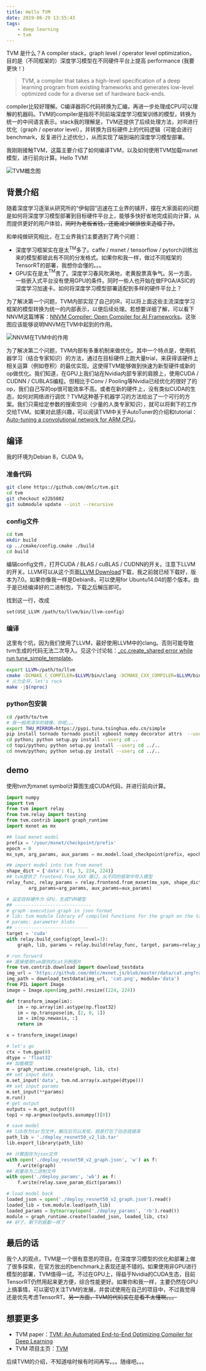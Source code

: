 ```yaml
---
title: Hello TVM
date: 2019-06-29 13:55:43
tags:
    - deep learning
    - tvm
---
```


TVM 是什么？A compiler stack，graph level / operator level optimization，目的是（不同框架的）深度学习模型在不同硬件平台上提高 performance (我要更快！)

> TVM, a compiler that takes a high-level specification of a deep learning program from existing frameworks and generates low-level optimized code for a diverse set of hardware back-ends.

compiler比较好理解。C编译器将C代码转换为汇编，再进一步处理成CPU可以理解的机器码。TVM的compiler是指将不同前端深度学习框架训练的模型，转换为统一的中间语言表示。stack我的理解是，TVM还提供了后续处理方法，对IR进行优化（graph / operator level），并转换为目标硬件上的代码逻辑（可能会进行benchmark，反复进行上述优化），从而实现了端到端的深度学习模型部署。

我刚刚接触TVM，这篇主要介绍了如何编译TVM，以及如何使用TVM加载mxnet模型，进行前向计算。Hello TVM!

![TVM概念图](/img/tvm_introduction.jpg)

<!-- more -->

## 背景介绍
随着深度学习逐渐从研究所的“伊甸园”迅速在工业界的铺开，摆在大家面前的问题是如何将深度学习模型部署到目标硬件平台上，能够多快好省地完成前向计算，从而提供更好的用户体验，~~同时为老板省钱，还能减少碳排放来造福子孙~~。

和单纯做研究相比，在工业界我们主要遇到了两个问题：

- 深度学习框架实在是太$^{\text{TM}}$多了。caffe / mxnet / tensorflow / pytorch训练出来的模型都彼此有不同的分发格式。如果你和我一样，做过不同框架的TensorRT的部署，我想你会懂的。。。
- GPU实在是太$^{\text{TM}}$贵了。深度学习春风吹满地，老黄股票真争气。另一方面，一些嵌入式平台没有使用GPU的条件。同时一些人也开始在做FPGA/ASIC的深度学习加速卡。如何将深度学习模型部署适配到多样的硬件平台上？

为了解决第一个问题，TVM内部实现了自己的IR，可以将上面这些主流深度学习框架的模型转换为统一的内部表示，以便后续处理。若想要详细了解，可以看下NNVM这篇博客：[NNVM Compiler: Open Compiler for AI Frameworks](https://tvm.ai/2017/10/06/nnvm-compiler-announcement)。这张图应该能够说明NNVM在TVM中起到的作用。

![NNVM在TVM中的作用](/img/tvm_hello_nnvm_as_a_bridge.jpg)

为了解决第二个问题，TVM内部有多重机制来做优化。其中一个特点是，使用机器学习（结合专家知识）的方法，通过在目标硬件上跑大量trial，来获得该硬件上相关运算（例如卷积）的最优实现。这使得TVM能够做到快速为新型硬件或新的op做优化。我们知道，在GPU上我们站在Nvidia内部专家的肩膀上，使用CUDA / CUDNN / CUBLAS编程。但相比于Conv / Pooling等Nvidia已经优化的很好了的op，我们自己写的op很可能效率不高。或者在新的硬件上，没有类似CUDA的生态，如何对网络进行调优？TVM这种基于机器学习的方法给出了一个可行的方案。我们只需给定参数的搜索空间（少量的人类专家知识），就可以将剩下的工作交给TVM。如果对此感兴趣，可以阅读TVM中关于AutoTuner的介绍和tutorial：[Auto-tuning a convolutional network for ARM CPU](https://docs.tvm.ai/tutorials/autotvm/tune_nnvm_arm.html)。


## 编译

我的环境为Debian 8，CUDA 9。

### 准备代码

``` bash
git clone https://github.com/dmlc/tvm.git
cd tvm
git checkout e22b5802
git submodule update --init --recursive
```

### config文件

``` bash
cd tvm
mkdir build
cp ../cmake/config.cmake ./build
cd build
```

编辑config文件，打开CUDA / BLAS / cuBLAS / CUDNN的开关。注意下LLVM的开关。LLVM可以从这个页面[LLVM Download](http://releases.llvm.org/download.html)下载，我之前就已经下载好，版本为7.0。如果你像我一样是Debian8，可以使用for Ubuntu14.04的那个版本。由于是已经编译好的二进制包，下载之后解压即可。

找到这一行，改成
```
set(USE_LLVM /path/to/llvm/bin/llvm-config)
```

### 编译

这里有个坑，因为我们使用了LLVM，最好使用LLVM中的clang。否则可能导致tvm生成的代码无法二次导入。见这个讨论帖：[_cc.create_shared error while run tune_simple_template](https://discuss.tvm.ai/t/runtime-llvm-cc-create-shared-error-while-run-tune-simple-template/1037)。

``` bash
export LLVM=/path/to/llvm
cmake -DCMAKE_C_COMPILER=$LLVM/bin/clang -DCMAKE_CXX_COMPILER=$LLVM/bin/clang++ ..
# 火力全开，let's rock
make -j$(nproc)
```

### python包安装

``` bash
cd /path/to/tvm
# 我一般用清华的镜像，你呢。。。
export THU_MIRROR=https://pypi.tuna.tsinghua.edu.cn/simple
pip install tornado tornado psutil xgboost numpy decorator attrs  --user -i $THU_MIRROR
cd python; python setup.py install --user; cd ..
cd topi/python; python setup.py install --user; cd ../..
cd nnvm/python; python setup.py install --user; cd ../..
```

## demo

使用tvm为mxnet symbol计算图生成CUDA代码，并进行前向计算。

``` py
import numpy
import tvm
from tvm import relay
from tvm.relay import testing
from tvm.contrib import graph_runtime
import mxnet as mx

## load mxnet model
prefix = '/your/mxnet/checkpoint/prefix'
epoch = 0
mx_sym, arg_params, aux_params = mx.model.load_checkpoint(prefix, epoch)

## import model into tvm from mxnet
shape_dict = {'data': (1, 3, 224, 224)}
## tvm提供了 frontend.from_XXX 接口，从不同的框架中导入模型
relay_func, relay_params = relay.frontend.from_mxnet(mx_sym, shape_dict,
        arg_params=arg_params, aux_params=aux_params)

# 设定目标硬件为 GPU，生成TVM模型
## ---------------------------- 
# graph：execution graph in json format
# lib: tvm module library of compiled functions for the graph on the target hardware
# params: parameter blobs
## ---------------------------
target = 'cuda'
with relay.build_config(opt_level=3):
    graph, lib, params = relay.build(relay_func, target, params=relay_params)

# run forward
## 直接使用tvm提供的cat示例图片
from tvm.contrib.download import download_testdata
img_url = 'https://github.com/dmlc/mxnet.js/blob/master/data/cat.png?raw=true'
img_path = download_testdata(img_url, 'cat.png', module='data')
from PIL import Image
image = Image.open(img_path).resize((224, 224))

def transform_image(im):
    im = np.array(im).astype(np.float32)
    im = np.transpose(im, [2, 0, 1])
    im = im[np.newaxis, :]
    return im

x = transform_image(image)

# let's go
ctx = tvm.gpu(0)
dtype = 'float32'
## 加载模型
m = graph_runtime.create(graph, lib, ctx)
## set input data
m.set_input('data', tvm.nd.array(x.astype(dtype)))
## set input params
m.set_input(**params)
m.run()
# get output
outputs = m.get_output(0)
top1 = np.argmax(outputs.asnumpy()[0])

# save model
## lib存为tar包文件，解压后可以发现，就是打包了动态链接库
path_lib = './deploy_resnet50_v2_lib.tar'
lib.export_library(path_lib)

## 计算图存为json文件
with open('./deploy_resnet50_v2_graph.json', 'w') as f:
    f.write(graph)
## 权重存为二进制文件
with open('./deploy_params', 'wb') as f:
    f.write(relay.save_param_dict(params))

# load model back
loaded_json = open('./deploy_resnet50_v2_graph.json').read()
loaded_lib = tvm.module.load(path_lib)
loaded_params = bytearray(open('./deploy_params', 'rb').read())
module = graph_runtime.create(loaded_json, loaded_lib, ctx)
## 好了，剩下的就都一样了
```

## 最后的话

我个人的观点，TVM是一个很有意思的项目。在深度学习模型的优化和部署上做了很多探索，在官方放出的benchmark上表现还是不错的。如果使用非GPU进行模型的部署，TVM值得一试。不过在GPU上，得益于Nvidia的CUDA生态，目前TensorRT仍然用起来更方便，综合性能更好。如果你和我一样，主要仍然在GPU上搞事情，可以密切关注TVM的发展，并尝试使用在自己的项目中，不过我觉得还是优先考虑TensorRT。~~另一方面，TVM的代码实在是看不太懂啊。。。~~

## 想要更多

- TVM paper：[TVM: An Automated End-to-End Optimizing Compiler for Deep Learning](https://arxiv.org/abs/1802.04799)
- TVM 项目主页：[TVM](https://tvm.ai/)

后续TVM的介绍，不知道啥时候有时间再写。。。随缘吧。。。
